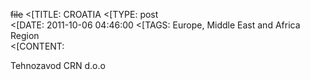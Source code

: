 ~~file~~
<[TITLE: 	CROATIA	
<[TYPE: 	post	
<[DATE: 	2011-10-06 04:46:00	
<[TAGS: 	Europe, Middle East and Africa Region	
<[CONTENT: 	



Tehnozavod CRN d.o.o



